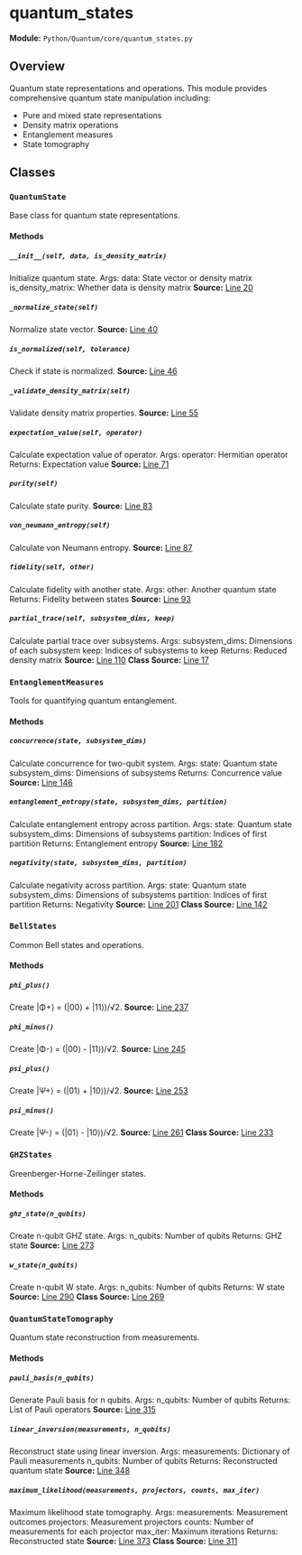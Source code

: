 # quantum_states
**Module:** `Python/Quantum/core/quantum_states.py`
## Overview
Quantum state representations and operations.
This module provides comprehensive quantum state manipulation including:
- Pure and mixed state representations
- Density matrix operations
- Entanglement measures
- State tomography
## Classes
### `QuantumState`
Base class for quantum state representations.
#### Methods
##### `__init__(self, data, is_density_matrix)`
Initialize quantum state.
Args:
data: State vector or density matrix
is_density_matrix: Whether data is density matrix
**Source:** [Line 20](Python/Quantum/core/quantum_states.py#L20)
##### `_normalize_state(self)`
Normalize state vector.
**Source:** [Line 40](Python/Quantum/core/quantum_states.py#L40)
##### `is_normalized(self, tolerance)`
Check if state is normalized.
**Source:** [Line 46](Python/Quantum/core/quantum_states.py#L46)
##### `_validate_density_matrix(self)`
Validate density matrix properties.
**Source:** [Line 55](Python/Quantum/core/quantum_states.py#L55)
##### `expectation_value(self, operator)`
Calculate expectation value of operator.
Args:
operator: Hermitian operator
Returns:
Expectation value
**Source:** [Line 71](Python/Quantum/core/quantum_states.py#L71)
##### `purity(self)`
Calculate state purity.
**Source:** [Line 83](Python/Quantum/core/quantum_states.py#L83)
##### `von_neumann_entropy(self)`
Calculate von Neumann entropy.
**Source:** [Line 87](Python/Quantum/core/quantum_states.py#L87)
##### `fidelity(self, other)`
Calculate fidelity with another state.
Args:
other: Another quantum state
Returns:
Fidelity between states
**Source:** [Line 93](Python/Quantum/core/quantum_states.py#L93)
##### `partial_trace(self, subsystem_dims, keep)`
Calculate partial trace over subsystems.
Args:
subsystem_dims: Dimensions of each subsystem
keep: Indices of subsystems to keep
Returns:
Reduced density matrix
**Source:** [Line 110](Python/Quantum/core/quantum_states.py#L110)
**Class Source:** [Line 17](Python/Quantum/core/quantum_states.py#L17)
### `EntanglementMeasures`
Tools for quantifying quantum entanglement.
#### Methods
##### `concurrence(state, subsystem_dims)`
Calculate concurrence for two-qubit system.
Args:
state: Quantum state
subsystem_dims: Dimensions of subsystems
Returns:
Concurrence value
**Source:** [Line 146](Python/Quantum/core/quantum_states.py#L146)
##### `entanglement_entropy(state, subsystem_dims, partition)`
Calculate entanglement entropy across partition.
Args:
state: Quantum state
subsystem_dims: Dimensions of subsystems
partition: Indices of first partition
Returns:
Entanglement entropy
**Source:** [Line 182](Python/Quantum/core/quantum_states.py#L182)
##### `negativity(state, subsystem_dims, partition)`
Calculate negativity across partition.
Args:
state: Quantum state
subsystem_dims: Dimensions of subsystems
partition: Indices of first partition
Returns:
Negativity
**Source:** [Line 201](Python/Quantum/core/quantum_states.py#L201)
**Class Source:** [Line 142](Python/Quantum/core/quantum_states.py#L142)
### `BellStates`
Common Bell states and operations.
#### Methods
##### `phi_plus()`
Create |Φ+⟩ = (|00⟩ + |11⟩)/√2.
**Source:** [Line 237](Python/Quantum/core/quantum_states.py#L237)
##### `phi_minus()`
Create |Φ-⟩ = (|00⟩ - |11⟩)/√2.
**Source:** [Line 245](Python/Quantum/core/quantum_states.py#L245)
##### `psi_plus()`
Create |Ψ+⟩ = (|01⟩ + |10⟩)/√2.
**Source:** [Line 253](Python/Quantum/core/quantum_states.py#L253)
##### `psi_minus()`
Create |Ψ-⟩ = (|01⟩ - |10⟩)/√2.
**Source:** [Line 261](Python/Quantum/core/quantum_states.py#L261)
**Class Source:** [Line 233](Python/Quantum/core/quantum_states.py#L233)
### `GHZStates`
Greenberger-Horne-Zeilinger states.
#### Methods
##### `ghz_state(n_qubits)`
Create n-qubit GHZ state.
Args:
n_qubits: Number of qubits
Returns:
GHZ state
**Source:** [Line 273](Python/Quantum/core/quantum_states.py#L273)
##### `w_state(n_qubits)`
Create n-qubit W state.
Args:
n_qubits: Number of qubits
Returns:
W state
**Source:** [Line 290](Python/Quantum/core/quantum_states.py#L290)
**Class Source:** [Line 269](Python/Quantum/core/quantum_states.py#L269)
### `QuantumStateTomography`
Quantum state reconstruction from measurements.
#### Methods
##### `pauli_basis(n_qubits)`
Generate Pauli basis for n qubits.
Args:
n_qubits: Number of qubits
Returns:
List of Pauli operators
**Source:** [Line 315](Python/Quantum/core/quantum_states.py#L315)
##### `linear_inversion(measurements, n_qubits)`
Reconstruct state using linear inversion.
Args:
measurements: Dictionary of Pauli measurements
n_qubits: Number of qubits
Returns:
Reconstructed quantum state
**Source:** [Line 348](Python/Quantum/core/quantum_states.py#L348)
##### `maximum_likelihood(measurements, projectors, counts, max_iter)`
Maximum likelihood state tomography.
Args:
measurements: Measurement outcomes
projectors: Measurement projectors
counts: Number of measurements for each projector
max_iter: Maximum iterations
Returns:
Reconstructed state
**Source:** [Line 373](Python/Quantum/core/quantum_states.py#L373)
**Class Source:** [Line 311](Python/Quantum/core/quantum_states.py#L311)